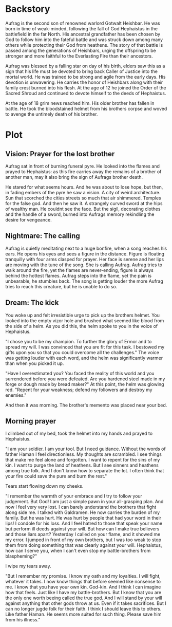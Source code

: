 # Backstory

Aufrag is the second son of renowned warlord Gotwalt Heishbar. He was born in
time of weak-minded, following the fall of God Hephaistus in the battlefield in
the far North. His ancestral grandfather has been chosen by God to follow him
into the fateful battle and was struck down among many others while protecting
their God from heathens. The story of that battle is passed among the
generations of Heishbars, urging the offspring to be stronger and more faithful
to the Everlasting Fire than their ancestors.

Aufrag was blessed by a falling star on day of his birth, elders saw this as a
sign that his life must be devoted to bring back Caller of Justice into the
mortal world. He was trained to be strong and agile from the early days. His
devotion is unwavering. He carries the honor of Heishbars along with their
family crest burned into his flesh. At the age of 12 he joined the Order of the
Sacred Shroud and continued to devote himself to the deeds of Hephaistus.

At the age of 18 grim news reached him. His older brother has fallen in battle.
He took the bloodstained helmet from his brothers corpse and woved to avenge
the untimely death of his brother.

# Plot

## Vision: Prayer for the lost brother

Aufrag sat in front of burning funeral pyre. He looked into the flames and
prayed to Hephaistus: as this fire carries away the remains of a brother of
another man, may it also bring the sign of Aufrags brother death.

He stared for what seems hours. And he was about to lose hope, but then, in
fading embers of the pyre he saw a vision. A city of weird architecture. Sun
that scorched the cities streets so much that air shimmered. Temples for the
false god. And then he saw it. A strangely curved sword at the hips of wealthy
man. He couldnt see the face. But the sigil, decorating clothes and the handle
of a sword, burned into Aufrags memory rekindling the desire for vengeance.

## Nightmare: The calling

Aufrag is quietly meditating next to a huge bonfire, when a song reaches his
ears. He opens his eyes and sees a figure in the distance. Figure is floating
tranquilly with four arms clasped for prayer. Her face is serene and her lips
are moving with the tune of the song. She is calling Aufrag. Aufrag tries to
walk around the fire, yet the flames are never-ending, figure is always behind
the hottest flames. Aufrag steps into the flame, yet the pain is unbearable, he
stumbles back. The song is getting louder the more Aufrag tries to reach this
creature, but he is unable to do so.

## Dream: The kick

You woke up and felt irresistible urge to pick up the brothers helmet. You
looked into the empty vizor hole and brushed what seemed like blood from the
side of a helm. As you did this, the helm spoke to you in the voice of
Hephaistus.

"I chose you to be my champion. To further the glory of Ermor and to spread my
will. I was convinced that you are fit for this task. I bestowed my gifts upon
you so that you could overcome all the challenges." The voice was getting
louder with each word, and the helm was significantly warmer than when you
picked it up.

"Have I overestimated you? You faced the reality of this world and you
surrendered before you were defeated. Are you hardened steel made in my forge
or dough made by bread maker?" At this point, the helm was glowing red. "Repent
for your weakness; defend my followers and destroy my enemies."

And then it was morning. The brother's memento was placed near your bed.

## Morning prayer

I climbed out of my bed, took the helmet into my hands and prayed to Hephaistus.

"I am your soldier. I am your tool. But I need guidance. Without the words of
father Haman I feel directionless. My thoughts are scrambled. I see things that
make me feel alone and forgotten. I want to repent for the sins of my kin. I
want to purge the land of heathens. But I see sinners and heathens among true
folk. And I don't know how to separate the lot. I often think that your fire
could save the pure and burn the rest."

Tears start flowing down my cheeks.

"I remember the warmth of your embrace and I try to follow your judgement. But
God! I am just a simple pawn in your all-grasping plan. And now I feel very very
lost. I can barely understand the brothers that fight along side me. I talked
with Galdramen. He now carries the burden of my family. But he was hurt.  He was
hurt by people that had your word in their lips! I condole for his loss. And I
feel hatred to those that speak your name but perform ill deeds against your
will. But how can I make true believers and those liars apart?  Yesterday I
called on your flame, and it showed me my error. I jumped in front of my own
brothers, but I was too weak to stop them from doing something that was clearly
against your will. Hephaistus, how can I serve you, when I can't even stop my
battle-brothers from blaspheming?"

I wipe my tears away.

"But I remember my promise. I know my oath and my loyalties. I will fight,
whatever it takes. I now know things that before seemed like nonsense to me. I
know that you have your own kin. God-kin. And I think I can imagine how that
feels. Just like I have my battle-brothers. But I know that you are the only one
worth beeing called the true god. And I will stand by your will against anything
that other gods throw at us. Even if it takes sacrifices. But I can no longer
jugde folk for their faith. I think I should leave this to others. Like father
Haman. He seems more suited for such thing. Please save him from his illness."
